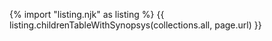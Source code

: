 
{% import "listing.njk" as listing %}
{{ listing.childrenTableWithSynopsys(collections.all, page.url) }}
